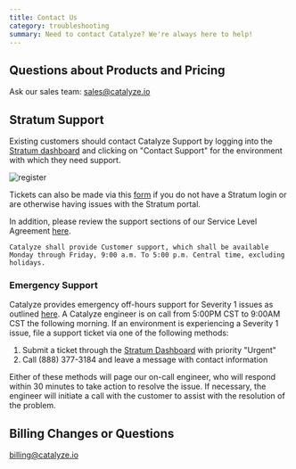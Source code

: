 ```yaml
---
title: Contact Us
category: troubleshooting
summary: Need to contact Catalyze? We're always here to help!
---
```


## Questions about Products and Pricing

Ask our sales team: [sales@catalyze.io](mailto:sales@catalyze.io)

## Stratum Support

Existing customers should contact Catalyze Support by logging into the [Stratum dashboard](https://product.catalyze.io/stratum) and clicking on "Contact Support" for the environment with which they need support.

![register](/stratum/articles/images/contact_support.png)

Tickets can also be made via this [form](https://catalyzeio.zendesk.com/hc/en-us/requests/new) if you do not have a Stratum login or are otherwise having issues with the Stratum portal.

In addition, please review the support sections of our Service Level Agreement [here](https://legal.catalyze.io/#service-level-and-support-agreement).

`Catalyze shall provide Customer support, which shall be available Monday through Friday, 9:00 a.m. To 5:00 p.m. Central time, excluding holidays.`

### Emergency Support

Catalyze provides emergency off-hours support for Severity 1 issues as outlined [here](https://legal.catalyze.io/#3-service-maintenance). A Catalyze engineer is on call from 5:00PM CST to 9:00AM CST the following morning. If an environment is experiencing a Severity 1 issue, file a support ticket via one of the following methods:

1. Submit a ticket through the [Stratum Dashboard](https://product.catalyze.io/stratum/) with priority "Urgent"
1. Call (888) 377-3184 and leave a message with contact information

Either of these methods will page our on-call engineer, who will respond within 30 minutes to take action to resolve the issue. If necessary, the engineer will initiate a call with the customer to assist with the resolution of the problem.

## Billing Changes or Questions

[billing@catalyze.io](mailto:billing@catalyze.io)
